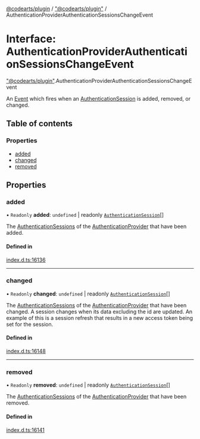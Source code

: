 [@codearts/plugin](../README.md) / ["@codearts/plugin"](../modules/_codearts_plugin_.md) / AuthenticationProviderAuthenticationSessionsChangeEvent

# Interface: AuthenticationProviderAuthenticationSessionsChangeEvent

["@codearts/plugin"](../modules/_codearts_plugin_.md).AuthenticationProviderAuthenticationSessionsChangeEvent

An [Event](codearts_plugin_.Event.md) which fires when an [AuthenticationSession](codearts_plugin_.AuthenticationSession.md) is added, removed, or changed.

## Table of contents

### Properties

- [added](codearts_plugin_.AuthenticationProviderAuthenticationSessionsChangeEvent.md#added)
- [changed](codearts_plugin_.AuthenticationProviderAuthenticationSessionsChangeEvent.md#changed)
- [removed](codearts_plugin_.AuthenticationProviderAuthenticationSessionsChangeEvent.md#removed)

## Properties

### added

• `Readonly` **added**: `undefined` \| readonly [`AuthenticationSession`](codearts_plugin_.AuthenticationSession.md)[]

The [AuthenticationSessions](codearts_plugin_.AuthenticationSession.md) of the [AuthenticationProvider](codearts_plugin_.AuthenticationProvider.md) that have been added.

#### Defined in

[index.d.ts:16136](https://github.com/xyz-fish/cloudide-plugin-api/blob/9927cd6/index.d.ts#L16136)

___

### changed

• `Readonly` **changed**: `undefined` \| readonly [`AuthenticationSession`](codearts_plugin_.AuthenticationSession.md)[]

The [AuthenticationSessions](codearts_plugin_.AuthenticationSession.md) of the [AuthenticationProvider](codearts_plugin_.AuthenticationProvider.md) that have been changed.
A session changes when its data excluding the id are updated. An example of this is a session refresh that results in a new
access token being set for the session.

#### Defined in

[index.d.ts:16148](https://github.com/xyz-fish/cloudide-plugin-api/blob/9927cd6/index.d.ts#L16148)

___

### removed

• `Readonly` **removed**: `undefined` \| readonly [`AuthenticationSession`](codearts_plugin_.AuthenticationSession.md)[]

The [AuthenticationSessions](codearts_plugin_.AuthenticationSession.md) of the [AuthenticationProvider](codearts_plugin_.AuthenticationProvider.md) that have been removed.

#### Defined in

[index.d.ts:16141](https://github.com/xyz-fish/cloudide-plugin-api/blob/9927cd6/index.d.ts#L16141)
